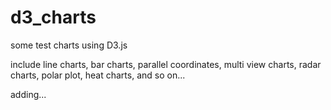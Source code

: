 # d3_charts

some test charts using D3.js 

include line charts, bar charts, parallel coordinates, multi view charts, radar charts, polar plot, heat charts, and so on...

adding...
